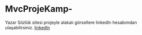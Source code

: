 # MvcProjeKamp-
Yazar Sözlük sitesi
projeyle alakalı görsellere linkedIn hesabımdan ulaşabilirsiniz.
[linkedIn](https://www.linkedin.com/in/e%C4%9Flaz-%C3%B6zden-498461208/)
